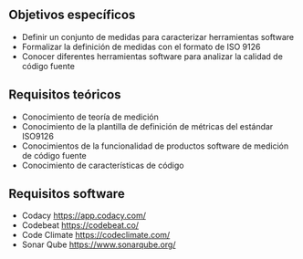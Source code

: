 ##  Objetivos específicos
* Definir un conjunto de medidas para caracterizar herramientas software
* Formalizar la definición de medidas con el formato de ISO 9126
* Conocer diferentes herramientas software para analizar la calidad de código fuente
## Requisitos teóricos
* Conocimiento de teoría de medición 
* Conocimiento de la plantilla de definición de métricas del estándar ISO9126 
* Conocimientos de la funcionalidad de productos software de medición de código fuente 
* Conocimiento de características de código 
## Requisitos software
* Codacy https://app.codacy.com/
* Codebeat https://codebeat.co/
* Code Climate https://codeclimate.com/
* Sonar Qube https://www.sonarqube.org/ 
